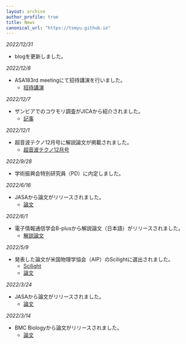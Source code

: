 ```yaml
---
layout: archive
author_profile: true
title: News
canonical_url: "https://tsmyu.github.io"
---
```

*2022/12/31*
- blogを更新しました。

*2022/12/8*
- ASA183rd meetingにて招待講演を行いました。
    - [招待講演](https://asa.scitation.org/doi/abs/10.1121/10.0016173)

*2022/12/7*
- ザンビアでのコウモリ調査がJICAから紹介されました。
    - [記事](https://www.jica.go.jp/project/all_africa/002/news/20221207.html)

*2022/12/1*
- 超音波テクノ12月号に解説論文が掲載されました。
    - [超音波テクノ12月号](https://www.nikko-pb.co.jp/products/detail.php?product_id=5426)

*2022/9/28*
- 学術振興会特別研究員（PD）に内定しました。

*2022/6/16*
- JASAから論文がリリースされました。
    - [論文](https://asa.scitation.org/doi/full/10.1121/10.0011737)

*2022/6/1*
- 電子情報通信学会B-plusから解説論文（日本語）がリリースされました。
    - [解説論文](https://www.jstage.jst.go.jp/article/bplus/16/1/16_6/_article/-char/ja/)

*2022/5/9*
- 発表した論文が米国物理学協会（AIP）のScilightに選出されました。
    - [Scilight](https://aip.scitation.org/doi/10.1063/10.0010484)
    - [論文](https://asa.scitation.org/doi/10.1121/10.0009916)

*2022/3/24*
- JASAから論文がリリースされました。
    - [論文](https://asa.scitation.org/doi/10.1121/10.0009916)

*2022/3/14*
- BMC Biologyから論文がリリースされました。
    - [論文](https://bmcbiol.biomedcentral.com/articles/10.1186/s12915-022-01253-y)